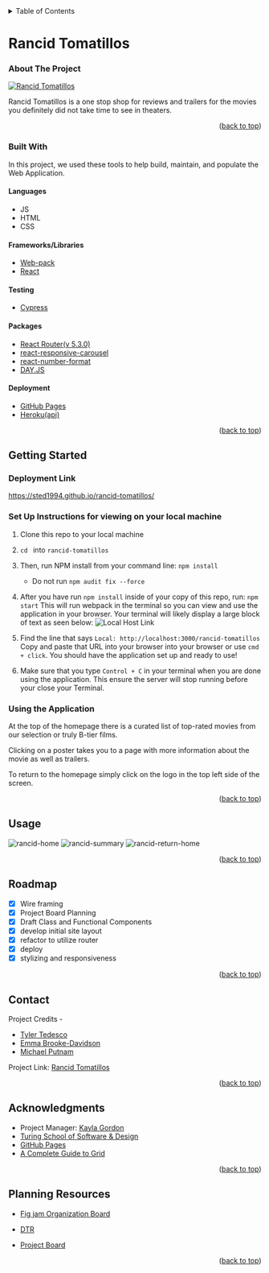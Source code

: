 <!-- TABLE OF CONTENTS -->
<details>
  <summary>Table of Contents</summary>
  <ol>
    <li>
      <a href="#about-the-project">About The Project</a>
      <ul>
        <li><a href="#built-with">Built With</a></li>
      </ul>
    </li>
    <li>
      <a href="#getting-started">Getting Started</a>
      <a href="#using-the-application">Using the Application</a>
    </li>
    <li><a href="#usage">Usage</a></li>
    <li><a href="#roadmap">Roadmap</a></li>
    <li><a href="#contact">Contact</a></li>
    <li><a href="#acknowledgments">Acknowledgments</a></li>
    <li><a href="#planning-resources">Planning Resources</a></li>
  </ol>
</details>

<!-- ABOUT THE PROJECT -->
# Rancid Tomatillos

### About The Project

[![Rancid Tomatillos](https://user-images.githubusercontent.com/91028440/169876971-dcfd978e-b35b-4aa7-af41-c7de29f111fa.png)](https://sted1994.github.io/rancid-tomatillos/)

Rancid Tomatillos is a one stop shop for reviews and trailers for the movies you definitely did not take time to see in theaters.

<p align="right">(<a href="#rancid-tomatillos">back to top</a>)</p>



### Built With

In this project, we used these tools to help build, maintain, and populate the Web Application.

#### Languages
* JS
* HTML
* CSS

#### Frameworks/Libraries
* [Web-pack](https://webpack.js.org/)
* [React](https://reactjs.org/)

#### Testing
* [Cypress](https://www.cypress.io/)

#### Packages
* [React Router(v 5.3.0)](https://reactrouter.com/)
* [react-responsive-carousel](https://www.npmjs.com/package/react-responsive-carousel)
* [react-number-format](https://www.npmjs.com/package/react-number-format)
* [DAY.JS](https://www.npmjs.com/package/dayjs)

#### Deployment
* [GitHub Pages](https://pages.github.com/)
* [Heroku(api)](https://www.heroku.com/what)

<p align="right">(<a href="#rancid-tomatillos">back to top</a>)</p>


<!-- GETTING STARTED -->
## Getting Started

### Deployment Link

https://sted1994.github.io/rancid-tomatillos/

### Set Up Instructions for viewing on your local machine

1. Clone this repo to your local machine
2. `cd ` into `rancid-tomatillos`
3. Then, run NPM install from your command line: `npm install `
    - Do not run `npm audit fix --force`
4. After you have run `npm install` inside of your copy of this repo, run:
`npm start`
This will run webpack in the terminal so you can view and use the application in your browser. Your terminal will likely display a large block of text as seen below:
![Local Host Link](https://user-images.githubusercontent.com/91028440/169899064-374e9e5d-10f7-4e61-91eb-f51353482d51.png)

5. Find the line that says `Local: http://localhost:3000/rancid-tomatillos` Copy and paste that URL into your browser into your browser or use `cmd + click`. You should have the application set up and ready to use!

6. Make sure that you type `Control + C` in your terminal when you are done using the application. This ensure the server will stop running before your close your Terminal.


### Using the Application

At the top of the homepage there is a curated list of top-rated movies from our selection or truly B-tier films. 

<!-- replace with rancid tomatillos site snapshot -->
<!-- ![Login Page](https://user-images.githubusercontent.com/91028440/165348855-e78b53e2-46b1-483f-ae48-99f57a484b34.png) -->

Clicking on a poster takes you to a page with more information about the movie as well as trailers. 


<!-- replace with rancid tomatillos snapshot -->
<!-- ![Customer Dashboard](https://user-images.githubusercontent.com/91028440/165351479-5d3c705f-9d32-4ae6-9699-1b801335abee.png) -->

To return to the homepage simply click on the logo in the top left side of the screen.

<p align="right">(<a href="#rancid-tomatillos">back to top</a>)</p>



<!-- USAGE EXAMPLES -->
## Usage

![rancid-home](https://user-images.githubusercontent.com/26700819/169902428-f949152c-84c6-4a7e-acb9-e33ae80e5102.gif)
![rancid-summary](https://user-images.githubusercontent.com/26700819/169902663-9d52831b-3fff-433b-ac58-c94cfcc9c758.gif)
![rancid-return-home](https://user-images.githubusercontent.com/26700819/169902936-968a0c91-611a-43e8-bb05-47a9b079800b.gif)



<p align="right">(<a href="#rancid-tomatillos">back to top</a>)</p>

<!-- ROADMAP -->
## Roadmap

- [x] Wire framing
- [x] Project Board Planning 
- [x] Draft Class and Functional Components
- [x] develop initial site layout
- [x] refactor to utilize router
- [x] deploy 
- [x] stylizing and responsiveness

<p align="right">(<a href="#rancid-tomatillos">back to top</a>)</p>

<!-- CONTACT -->
## Contact

Project Credits -
* [Tyler Tedesco](https://github.com/sted1994)
* [Emma Brooke-Davidson](https://github.com/emmacbd)
* [Michael Putnam](https://github.com/michaelputnam67)

Project Link: [Rancid Tomatillos](https://github.com/sted1994/rancid-tomatillos)


<p align="right">(<a href="#rancid-tomatillos">back to top</a>)</p>


<!-- ACKNOWLEDGMENTS -->
## Acknowledgments

* Project Manager: [Kayla Gordon](https://github.com/kaylagordon)
* [Turing School of Software & Design](https://turing.edu/)
* [GitHub Pages](https://pages.github.com)
* [A Complete Guide to Grid](https://css-tricks.com/snippets/css/complete-guide-grid/#aa-basics-browser-support)



<p align="right">(<a href="#rancid-tomatillos">back to top</a>)</p>


<!-- PLANNING RESOURCES -->
## Planning Resources
<!-- WIREFRAME -->

* [Fig jam Organization Board](https://www.figma.com/file/IgxaBquQFvvEVlH45JQ1Ub/Rancid-Tomatillos-Project)

* [DTR](https://docs.google.com/document/d/1ISy1a_DKH0_TDW_9u3LNkSVjtzqMHsDXj7K1YEybN7A/edit)

* [Project Board](https://github.com/sted1994/rancid-tomatillos/projects/1)


<p align="right">(<a href="#rancid-tomatillos">back to top</a>)</p>
